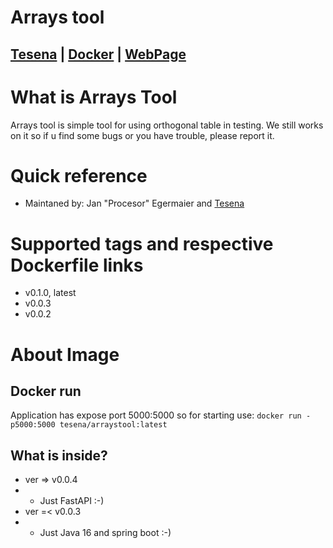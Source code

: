 # Arrays tool

## [Tesena](https://www.tesena.com/) | [Docker](https://hub.docker.com/r/procesor/arrays_tool) | [WebPage](https://arraystool-tesena.herokuapp.com/)

# What is Arrays Tool
Arrays tool is simple tool for using orthogonal table in testing. We still works on it so if u find some bugs or you have trouble, please report it.

# Quick reference
- Maintaned by: Jan "Procesor" Egermaier and [Tesena](https://www.tesena.com/)

# Supported tags and respective Dockerfile links
- v0.1.0, latest
- v0.0.3
- v0.0.2

# About Image
## Docker run
Application has expose port 5000:5000 so for starting use:
```docker run -p5000:5000 tesena/arraystool:latest ```

## What is inside?
- ver => v0.0.4 
- - Just FastAPI :-)
- ver =< v0.0.3 
- - Just Java 16 and spring boot :-)